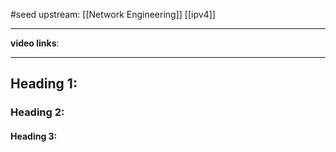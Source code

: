 #seed 
upstream: [[Network Engineering]]
[[ipv4]]

---

**video links**: 

---

## Heading 1:
### Heading 2: 
#### Heading 3: 





